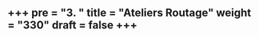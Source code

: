 +++
pre = "<b>3. </b>"
title = "Ateliers Routage"
weight = "330"
draft = false
+++
-------------------